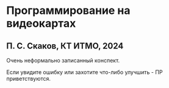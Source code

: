 # Программирование на видеокартах

## П. С. Скаков, КТ ИТМО, 2024

Очень неформально записанный конспект.

Если увидите ошибку или захотите что-либо улучшить - ПР приветствуются.
